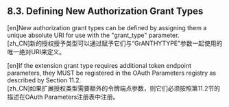 ## 8.3. Defining New Authorization Grant Types  

[en]New authorization grant types can be defined by assigning them a unique absolute URI for use with the "grant_type" parameter.  
[zh_CN]新的授权授予类型可以通过赋予它们与“GrANTHYTYPE”参数一起使用的唯一绝对URI来定义。  
  

[en]If the extension grant type requires additional token endpoint parameters, they MUST be registered in the OAuth Parameters registry as described by Section 11.2.  
[zh_CN]如果扩展授权类型需要额外的令牌端点参数，则它们必须按照第11.2节的描述在OAuth Parameters注册表中注册。  
  



